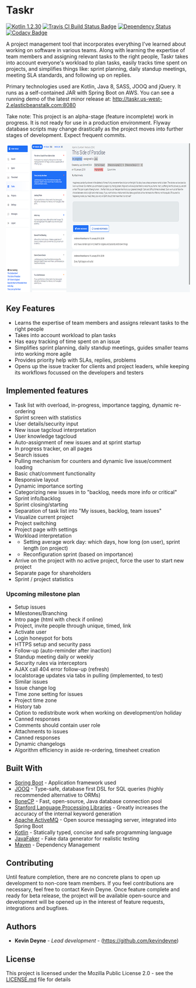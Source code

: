 # Taskr

[![Kotlin 1.2.30](https://img.shields.io/badge/Kotlin-1.2.30-blue.svg)](http://kotlinlang.org)
[![Travis CI Build Status Badge](https://travis-ci.org/kevindeyne/tasker.svg?branch=master)](https://travis-ci.org/kevindeyne/tasker)
[![Dependency Status](https://www.versioneye.com/user/projects/5a88c76a0fb24f1b2f835483/badge.svg?style=flat-square)](https://www.versioneye.com/user/projects/5a88c76a0fb24f1b2f835483?child=summary)
[![Codacy Badge](https://api.codacy.com/project/badge/Grade/301284c7a63c4ad3b0a96b6f994c5b62)](https://www.codacy.com/app/kevindeyne/tasker?utm_source=github.com&amp;utm_medium=referral&amp;utm_content=kevindeyne/tasker&amp;utm_campaign=Badge_Grade)

A project management tool that incorporates everything I've learned about working on software in various teams. Along with learning the expertise of team members and assigning relevant tasks to the right people, Taskr takes into account everyone's workload to plan tasks, easily tracks time spent on projects, and simplifies things like: sprint planning, daily standup meetings, meeting SLA standards, and following up on replies. 
 
Primary technologies used are Kotlin, Java 8, SASS, JOOQ and jQuery. It runs as a self-contained JAR with Spring Boot on AWS. You can see a running demo of the latest minor release at: http://taskr.us-west-2.elasticbeanstalk.com:8080 
 
Take note: This project is an alpha-stage (feature incomplete) work in progress. It is not ready for use in a production environment. Flyway database scripts may change drastically as the project moves into further stages of development. Expect frequent commits. 

<p align="center">
  <img src="./README/taskr.png" alt="Taskr example"
       width="800" height="407">
</p>

## Key Features

* Learns the expertise of team members and assigns relevant tasks to the right people
* Takes into account workload to plan tasks
* Has easy tracking of time spent on an issue
* Simplifies sprint planning, daily standup meetings, guides smaller teams into working more agile
* Provides priority help with SLAs, replies, problems
* Opens up the issue tracker for clients and project leaders, while keeping its workflows focussed on the developers and testers
 
## Implemented features 
 
* Task list with overload, in-progress, importance tagging, dynamic re-ordering 
* Sprint screen with statistics
* User details/security input 
* New issue tagcloud interpretation
* User knowledge tagcloud
* Auto-assignment of new issues and at sprint startup 
* In progress tracker, on all pages
* Search issues
* Pulling mechanism for counters and dynamic live issue/comment loading 
* Basic chat/comment functionality 
* Responsive layout
* Dynamic importance sorting 
* Categorizing new issues in to "backlog, needs more info or critical"
* Sprint info/backlog
* Sprint closing/starting
* Separation of task list into "My issues, backlog, team issues" 
* Visualize current project 
* Project switching
* Project page with settings
* Workload interpretation 
* *  Setting average work day: which days, how long (on user), sprint length (on project) 
* *  Reconfiguration sprint (based on importance) 
* Arrive on the project with no active project, force the user to start new project 
* Separate page for shareholders
* Sprint / project statistics
 
### Upcoming milestone plan 
* Setup issues 
* Milestones/Branching 
* Intro page (html with check if online) 
* Project, invite people through unique, timed, link 
* Activate user 
* Login honeypot for bots 
* HTTPS setup and security pass
* Follow-up (auto-reminder after inaction) 
* Standup meeting daily or weekly
* Security rules via interceptors 
* AJAX call 404 error follow-up (refresh)
* localstorage updates via tabs in pulling (implemented, to test)
* Similar issues
* Issue change log
* Time zone setting for issues
* Project time zone 
* History tab
* Option to redistribute work when working on development/on holiday 
* Canned responses
* Comments should contain user role
* Attachments to issues
* Canned responses
* Dynamic changelogs
* Algorithm efficiency in aside re-ordering, timesheet creation

## Built With 
 
* [Spring Boot](https://projects.spring.io/spring-boot/) - Application framework used 
* [JOOQ](https://www.jooq.org/) - Type-safe, database first DSL for SQL queries (highly recommended alternative to ORMs) 
* [BoneCP](http://jolbox.com) - Fast, open-source, Java database connection pool 
* [Stanford Language Processing Libraries](https://nlp.stanford.edu/software/) - Greatly increases the accuracy of the internal keyword generation 
* [Apache ActiveMQ](http://activemq.apache.org/) - Open source messaging server, integrated into Spring Boot 
* [Kotlin](https://kotlinlang.org/) - Statically typed, concise and safe programming language 
* [JavaFaker](https://github.com/DiUS/java-faker) - Fake data generator for realistic testing 
* [Maven](https://maven.apache.org/) - Dependency Management 
 
## Contributing 
 
Until feature completion, there are no concrete plans to open up development to non-core team members. If you feel contributions are necessary, feel free to contact Kevin Deyne. Once feature complete and ready for beta release, the project will be available open-source and development will be opened up in the interest of feature requests, integrations and bugfixes.
 
## Authors 
 
* **Kevin Deyne** - *Lead development* - (https://github.com/kevindeyne) 
 
## License 
 
This project is licensed under the Mozilla Public License 2.0 - see the [LICENSE.md](https://github.com/kevindeyne/tasker/blob/master/LICENSE) file for details 